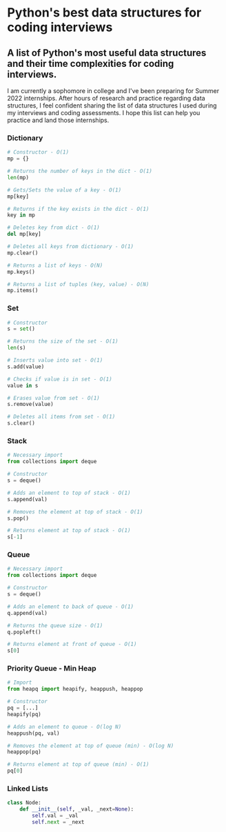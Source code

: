 # Python's best data structures for coding interviews

## A list of Python's most useful data structures and their time complexities for coding interviews.

I am currently a sophomore in college and I've been preparing for Summer 2022 internships. After hours of research and practice regarding data structures, I feel confident sharing the list of data structures I used during my interviews and coding assessments. I hope this list can help you practice and land those internships.

### Dictionary

```python
# Constructor - O(1)
mp = {}

# Returns the number of keys in the dict - O(1)
len(mp)

# Gets/Sets the value of a key - O(1)
mp[key]

# Returns if the key exists in the dict - O(1)
key in mp

# Deletes key from dict - O(1)
del mp[key]

# Deletes all keys from dictionary - O(1)
mp.clear()

# Returns a list of keys - O(N)
mp.keys()

# Returns a list of tuples (key, value) - O(N)
mp.items()
```

### Set

```python
# Constructor
s = set()

# Returns the size of the set - O(1)
len(s)

# Inserts value into set - O(1)
s.add(value)

# Checks if value is in set - O(1)
value in s

# Erases value from set - O(1)
s.remove(value)

# Deletes all items from set - O(1)
s.clear()
```

### Stack

```python
# Necessary import
from collections import deque

# Constructor
s = deque()

# Adds an element to top of stack - O(1)
s.append(val)

# Removes the element at top of stack - O(1)
s.pop()

# Returns element at top of stack - O(1)
s[-1]
```

### Queue

```python
# Necessary import
from collections import deque

# Constructor
s = deque()

# Adds an element to back of queue - O(1)
q.append(val)

# Returns the queue size - O(1)
q.popleft()

# Returns element at front of queue - O(1)
s[0]
```

### Priority Queue - Min Heap

```python
# Import
from heapq import heapify, heappush, heappop

# Constructor
pq = [...]
heapify(pq)

# Adds an element to queue - O(log N)
heappush(pq, val)

# Removes the element at top of queue (min) - O(log N)
heappop(pq)

# Returns element at top of queue (min) - O(1)
pq[0]
```

### Linked Lists

```python
class Node:
    def __init__(self, _val, _next=None):
        self.val = _val
        self.next = _next
```

